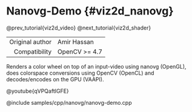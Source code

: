 # Nanovg-Demo {#viz2d_nanovg}

@prev_tutorial{viz2d_video}
@next_tutorial{viz2d_shader}

|    |    |
| -: | :- |
| Original author | Amir Hassan |
| Compatibility | OpenCV >= 4.7 |

Renders a color wheel on top of an input-video using nanovg (OpenGL), does colorspace conversions using OpenCV (OpenCL) and decodes/encodes on the GPU (VAAPI).

@youtube{qVPQaftIGFE}

@include samples/cpp/nanovg/nanovg-demo.cpp
